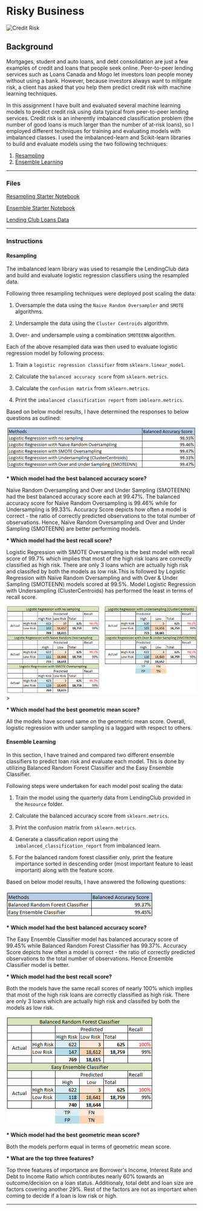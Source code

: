 # Risky Business

![Credit Risk](Images/credit-risk.jpg)

## Background

Mortgages, student and auto loans, and debt consolidation are just a few examples of credit and loans that people seek online. Peer-to-peer lending services such as Loans Canada and Mogo let investors loan people money without using a bank. However, because investors always want to mitigate risk, a client has asked that you help them predict credit risk with machine learning techniques.

In this assignment I have built and evaluated several machine learning models to predict credit risk using data typical from peer-to-peer lending services. Credit risk is an inherently imbalanced classification problem (the number of good loans is much larger than the number of at-risk loans), so I employed different techniques for training and evaluating models with imbalanced classes. I used the imbalanced-learn and Scikit-learn libraries to build and evaluate models using the two following techniques:

1. [Resampling](#Resampling)
2. [Ensemble Learning](#Ensemble-Learning)

- - -

### Files

[Resampling Starter Notebook](Starter_Code/credit_risk_resampling.ipynb)

[Ensemble Starter Notebook](Starter_Code/credit_risk_ensemble.ipynb)

[Lending Club Loans Data](Instructions/Resources/LoanStats_2019Q1.csv.zip)

- - -

### Instructions

#### Resampling

The imbalanced learn library was used to resample the LendingClub data and build and evaluate logistic regression classifiers using the resampled data. 

Following three resampling techniques were deployed post scaling the data:

1. Oversample the data using the `Naive Random Oversampler` and `SMOTE` algorithms.

2. Undersample the data using the `Cluster Centroids` algorithm.

3. Over- and undersample using a combination `SMOTEENN` algorithm.

Each of the above resampled data was then used to evaluate logistic regression model by following process:

1. Train a `logistic regression classifier` from `sklearn.linear_model`.

2. Calculate the `balanced accuracy score` from `sklearn.metrics`.

3. Calculate the `confusion matrix` from `sklearn.metrics`.

4. Print the `imbalanced classification report` from `imblearn.metrics`.

Based on below model results, I have determined the responses to below questions as outlined:

![Results Summary](Images/Result_Table.PNG)

<b> * Which model had the best balanced accuracy score? </b> 

Naïve Random Oversampling and Over and Under Sampling (SMOTEENN) had the best balanced accuracy score each at 99.47%. The balanced accuracy score for Naïve Random Oversampling is 99.46% while for Undersampling is 99.33%. Accuracy Score depicts how often a model is correct - the ratio of correctly predicted observations to the total number of observations. Hence, Naïve Random Oversampling and Over and Under Sampling (SMOTEENN) are better performing models.

<b> * Which model had the best recall score? </b> 

Logistic Regression with SMOTE Oversampling is the best model with recall score of 99.7% which implies that most of the high risk loans are correctly classified as high risk. There are only 3 loans which are actually high risk and classifed by both the models as low risk.This is followed by Logistic Regression with Naïve Random Oversampling and with Over & Under Sampling (SMOTEENN) models scored at 99.5%. Model Logistic Regression with Undersampling (ClusterCentroids) has performed the least in terms of recall score.

![Results Summary](Images/Result_Table_3.PNG)>

<b> * Which model had the best geometric mean score? </b> 

All the models have scored same on the geometric mean score. 
Overall, logistic regression with under sampling is a laggard with respect to others.

    
#### Ensemble Learning

In this section, I have trained and compared two different ensemble classifiers to predict loan risk and evaluate each model. This is done by utilizing Balanced Random Forest Classifier and the Easy Ensemble Classifier. 

Following steps were undertaken for each model post scaling the data:

1. Train the model using the quarterly data from LendingClub provided in the `Resource` folder.

2. Calculate the balanced accuracy score from `sklearn.metrics`.

3. Print the confusion matrix from `sklearn.metrics`.

4. Generate a classification report using the `imbalanced_classification_report` from imbalanced learn.

5. For the balanced random forest classifier only, print the feature importance sorted in descending order (most important feature to least important) along with the feature score.

Based on below model results, I have answered the following questions:

![Results Summary](Images/Result_Table_1.PNG)

<b> * Which model had the best balanced accuracy score? </b>
        
The Easy Ensemble Classifier model has balanced accuracy score of 99.45% while Balanced Random Forest Classifier has 99.37%. Accuracy Score depicts how often a model is correct - the ratio of correctly predicted observations to the total number of observations. Hence Ensemble Classifier model is better.

<b> * Which model had the best recall score? </b>

Both the models have the same recall scores of nearly 100% which implies that most of the high risk loans are correctly classified as high risk. There are only 3 loans which are actually high risk and classifed by both the models as low risk.

![Results Summary](Images/Result_Table_2.PNG)

<b> * Which model had the best geometric mean score? </b>

Both the models perform equal in terms of geometric mean score.

<b> * What are the top three features? </b>

Top three features of importance are Borrower's Income, Interest Rate and Debt to Income Ratio which contributes nearly 60% towards an outcome/decision on a loan status. Additionaly, total debt and loan size are factors covering another 29%. Rest of the factors are not as important when coming to decide if a loan is low risk or high.
- - -
